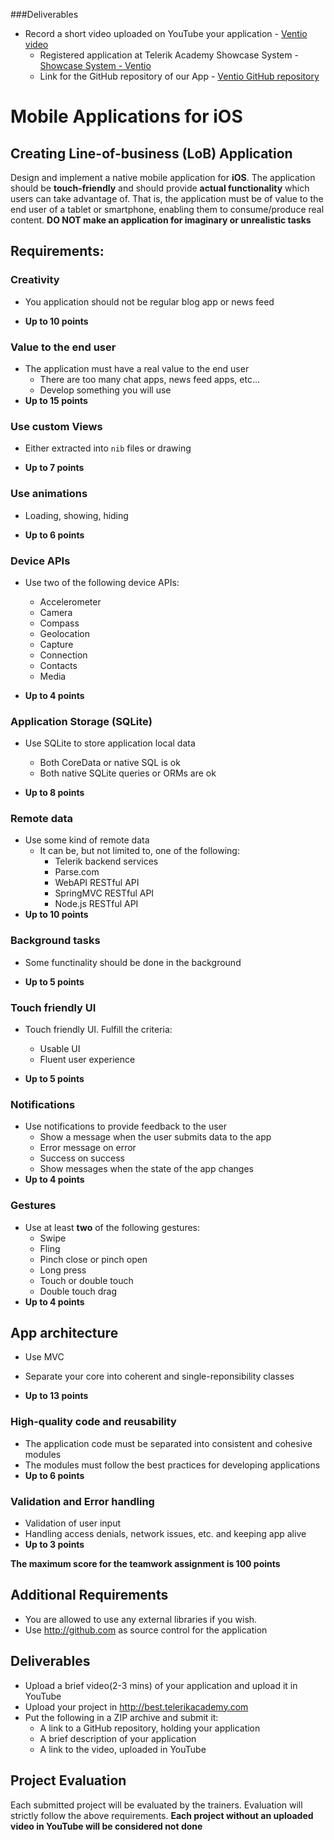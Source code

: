 ###Deliverables
* Record a short video uploaded on YouTube your application - <a href="https://youtu.be/LhRoncUMfLk">Ventio video</a>
  * Registered application at Telerik Academy Showcase System - <a href="#">Showcase System - Ventio</a>
  * Link for the GitHub repository of our App - <a href="https://github.com/prot3ct/Ventio">Ventio GitHub repository</a>



# Mobile Applications for iOS
##  Creating Line-of-business (LoB) Application

Design and implement a native mobile application for **iOS**. The application should be **touch-friendly** and should provide **actual functionality** which users can take advantage of. That is, the application must be of value to the end user of a tablet or smartphone, enabling them to consume/produce real content. **DO NOT make an application for imaginary or unrealistic tasks**

##  Requirements:

### Creativity

- You application should not be regular blog app or news feed

- **Up to 10 points**

### Value to the end user

- The application must have a real value to the end user
  - There are too many chat apps, news feed apps, etc...
  - Develop something you will use
- **Up to 15 points**

### Use custom Views

- Either extracted into `nib` files or drawing

- **Up to 7 points**

### Use animations

- Loading, showing, hiding

- **Up to 6 points**

### Device APIs

- Use two of the following device APIs:
  - Accelerometer
  - Camera
  - Compass
  - Geolocation
  - Capture
  - Connection
  - Contacts
  - Media

- **Up to 4 points**

### Application Storage (SQLite)

- Use SQLite to store application local data
  - Both CoreData or native SQL is ok
  - Both native SQLite queries or ORMs are ok

- **Up to 8 points**

### Remote data

- Use some kind of remote data
  - It can be, but not limited to, one of the following:
    - Telerik backend services
    - Parse.com
    - WebAPI RESTful API
    - SpringMVC RESTful API
    - Node.js RESTful API
- **Up to 10 points**

### Background tasks

- Some functinality should be done in the background

- **Up to 5 points**

### Touch friendly UI

- Touch friendly UI. Fulfill the criteria:
  - Usable UI
  - Fluent user experience

- **Up to 5 points**

### Notifications

- Use notifications to provide feedback to the user
  - Show a message when the user submits data to the app
  - Error message on error
  - Success on success
  - Show messages when the state of the app changes
- **Up to 4 points**

### Gestures

- Use at least **two** of the following gestures:
  - Swipe
  - Fling
  - Pinch close or pinch open
  - Long press
  - Touch or double touch
  - Double touch drag
- **Up to 4 points**

##  App architecture

- Use MVC
- Separate your core into coherent and single-reponsibility classes

- **Up to 13 points**

### High-quality code and reusability
- The application code must be separated into consistent and cohesive modules
- The modules must follow the best practices for developing applications
- **Up to 6 points**

### Validation and Error handling
- Validation of user input
- Handling access denials, network issues, etc. and keeping app alive
- **Up to 3 points**

**The maximum score for the teamwork assignment is 100 points**

##  Additional Requirements
- You are allowed to use any external libraries if you wish.
- Use http://github.com as source control for the application

##  Deliverables
- Upload a brief video(2-3 mins) of your application and upload it in YouTube
- Upload your project in http://best.telerikacademy.com
- Put the following in a ZIP archive and submit it:
  - A link to a GitHub repository, holding your application
  - A brief description of your application
  - A link to the video, uploaded in YouTube

##  Project Evaluation
Each submitted project will be evaluated by the trainers. Evaluation will strictly follow the above requirements.
**Each project without an uploaded video in YouTube will be considered not done**
